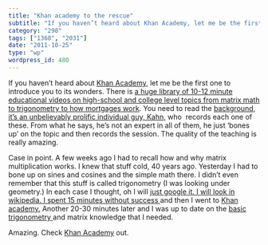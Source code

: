 ```yaml
---
title: "Khan academy to the rescue"
subtitle: "If you haven’t heard about Khan Academy, let me be the first one to in..."
category: "298"
tags: ["1368", "2031"]
date: "2011-10-25"
type: "wp"
wordpress_id: 480
---
```

If you haven’t heard about [Khan Academy](http://www.khanacademy.org), let me be the first one to introduce you to its wonders. There is [a huge library of 10-12 minute educational videos on high-school and college level topics from matrix math to trigonometry to how mortgages work](http://www.khanacademy.org/#browse). You need to read the [background, it’s an unbelievably prolific individual guy, Kahn,](http://www.khanacademy.org/about/faq) who  records each one of these. From what he says, he’s not an expert in all of them, he just ‘bones up’ on the topic and then records the session. The quality of the teaching is really amazing.

Case in point. A few weeks ago I had to recall how and why matrix multiplication works. I knew that stuff cold, 40 years ago. Yesterday I had to bone up on sines and cosines and the simple math there. I didn’t even remember that this stuff is called trigonometry (I was looking under geometry.) In each case I thought, oh I will [just google it. I will look in wikipedia. I spent 15 minutes without success ](http://www.basic-mathematics.com/common-geometry-formulas.html)and then I went to [Khan academy.](http://www.khanacademy.org) Another 20-30 minutes later and I was up to date on the [basic trigonometry ](http://www.khanacademy.org/video/basic-trigonometry?playlist=New+and+Noteworthy)and matrix knowledge that I needed.

Amazing. Check [Khan Academy](http://www.khanacademy.org) out.